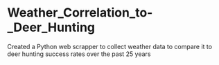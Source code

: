 # Weather_Correlation_to-_Deer_Hunting
Created a Python web scrapper to collect weather data to compare it to deer hunting success rates over the past 25 years
